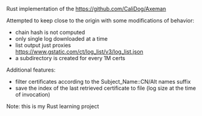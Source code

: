
Rust implementation of the https://github.com/CaliDog/Axeman

Attempted to keep close to the origin with some modifications of behavior:
- chain hash is not computed
- only single log downloaded at a time
- list output just proxies https://www.gstatic.com/ct/log_list/v3/log_list.json
- a subdirectory is created for every 1M certs

Additional features:
- filter certificates according to the Subject_Name::CN/Alt names suffix
- save the index of the last retrieved certificate to file (log size at the time of invocation)

Note: this is my Rust learning project
